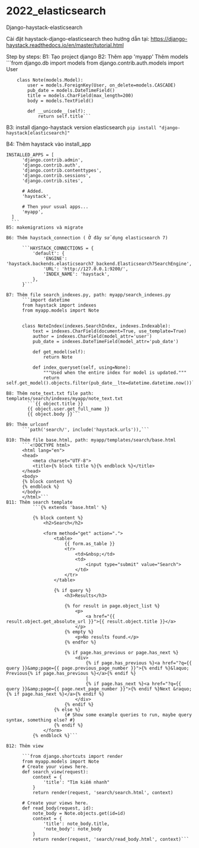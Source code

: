 # 2022_elasticsearch
Django-haystack-elasticsearch

Cài đặt haystack-django-elasticsearch theo hướng dẫn tại: https://django-haystack.readthedocs.io/en/master/tutorial.html

Step by steps:
B1: Tạo project django 
B2: Thêm app 'myapp'
    Thêm models
        ```from django.db import models
        from django.contrib.auth.models import User


        class Note(models.Model):
            user = models.ForeignKey(User, on_delete=models.CASCADE)
            pub_date = models.DateTimeField()
            title = models.CharField(max_length=200)
            body = models.TextField()

            def __unicode__(self):
                return self.title```

B3: install django-haystack version elasticsearch
    ```pip install "django-haystack[elasticsearch]"```

B4: Thêm haystack vào install_app
  ```
  INSTALLED_APPS = [
        'django.contrib.admin',
        'django.contrib.auth',
        'django.contrib.contenttypes',
        'django.contrib.sessions',
        'django.contrib.sites',

        # Added.
        'haystack',

        # Then your usual apps...
        'myapp',
    ]
    ```
B5: makemigrations và migrate

B6: Thêm haystack_connection ( Ở đây sử dụng elasticsearch 7)

        ```HAYSTACK_CONNECTIONS = {
            'default': {
                'ENGINE': 'haystack.backends.elasticsearch7_backend.Elasticsearch7SearchEngine',
                'URL': 'http://127.0.0.1:9200/',
                'INDEX_NAME': 'haystack',
            },
        }```
        
B7: Thêm file search_indexes.py, path: myapp/search_indexes.py
        ```import datetime
        from haystack import indexes
        from myapp.models import Note


        class NoteIndex(indexes.SearchIndex, indexes.Indexable):
            text = indexes.CharField(document=True, use_template=True)
            author = indexes.CharField(model_attr='user')
            pub_date = indexes.DateTimeField(model_attr='pub_date')

            def get_model(self):
                return Note

            def index_queryset(self, using=None):
                """Used when the entire index for model is updated."""
                return self.get_model().objects.filter(pub_date__lte=datetime.datetime.now())```
  
B8: Thêm note_text.txt file path: templates/search/indexes/myapp/note_text.txt
          ```{{ object.title }}
          {{ object.user.get_full_name }}
          {{ object.body }}```
          
B9: Thêm urlconf
        ```path('search/', include('haystack.urls')),```

B10: Thêm file base.html, path: myapp/templates/search/base.html
        ```<!DOCTYPE html>
        <html lang="en">
        <head>
            <meta charset="UTF-8">
            <title>{% block title %}{% endblock %}</title>
        </head>
        <body>
        {% block content %}
        {% endblock %}
        </body>
        </html>```
B11: Thêm search template
            ```{% extends 'base.html' %}

            {% block content %}
                <h2>Search</h2>

                <form method="get" action=".">
                    <table>
                        {{ form.as_table }}
                        <tr>
                            <td>&nbsp;</td>
                            <td>
                                <input type="submit" value="Search">
                            </td>
                        </tr>
                    </table>

                    {% if query %}
                        <h3>Results</h3>

                        {% for result in page.object_list %}
                            <p>
                                <a href="{{ result.object.get_absolute_url }}">{{ result.object.title }}</a>
                            </p>
                        {% empty %}
                            <p>No results found.</p>
                        {% endfor %}

                        {% if page.has_previous or page.has_next %}
                            <div>
                                {% if page.has_previous %}<a href="?q={{ query }}&amp;page={{ page.previous_page_number }}">{% endif %}&laquo; Previous{% if page.has_previous %}</a>{% endif %}
                                |
                                {% if page.has_next %}<a href="?q={{ query }}&amp;page={{ page.next_page_number }}">{% endif %}Next &raquo;{% if page.has_next %}</a>{% endif %}
                            </div>
                        {% endif %}
                    {% else %}
                        {# Show some example queries to run, maybe query syntax, something else? #}
                    {% endif %}
                </form>
            {% endblock %}```

B12: Thêm view

        ```from django.shortcuts import render
        from myapp.models import Note
        # Create your views here.
        def search_view(request):
            context = {
                'title': "Tìm kiếm nhanh"
            }
            return render(request, 'search/search.html', context)

        # Create your views here.
        def read_body(request, id):
            note_body = Note.objects.get(id=id)
            context = {
                'title': note_body.title,
                'note_body': note_body
            }
            return render(request, 'search/read_body.html', context)```


